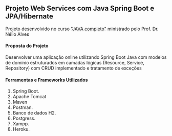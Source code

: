 ## Projeto Web Services com Java Spring Boot e JPA/Hibernate

Projeto desenvolvido no curso ["JAVA completo"](https://www.udemy.com/course/java-curso-completo/) ministrado pelo Prof. Dr. Nélio Alves

#### Proposta do Projeto
Desenvolver uma aplicação online utilizando Spring Boot Java com modelos de domínio estruturados em camadas lógicas (Resource, Service, Repository)
 com CRUD implementado e tratamento de exceções

#### Ferramentas e Frameworks Utilizados
1. Spring Boot.
2. Apache Tomcat
3. Maven
4. Postman.
5. Banco de dados H2.
6. Postgress.
7. Xampp.
8. Heroku.
